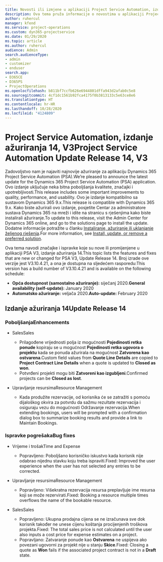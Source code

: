 ```yaml
---
title: Novosti ili izmjene u aplikaciji Project Service Automation, izdanje ažuriranja 14, V3
description: Ova tema pruža informacije o novostima u aplikaciji Project Service Automation, izdanje ažuriranja 14, V3.
author: ruhercul
manager: kfend
ms.service: project-operations
ms.custom: dyn365-projectservice
ms.date: 01/29/2020
ms.topic: article
ms.author: ruhercul
audience: Admin
search.audienceType:
- admin
- customizer
- enduser
search.app:
- D365CE
- D365PS
- ProjectOperations
ms.openlocfilehash: b811bf7ccfb626e6944801dffa943d2afab0c5e8
ms.sourcegitcommit: 4cf1dc1561b92fca4175f0b3813133c5e63ce8e6
ms.translationtype: HT
ms.contentlocale: hr-HR
ms.lasthandoff: 10/28/2020
ms.locfileid: "4124809"
---
```

# <a name="project-service-automation-update-release-14-v3"></a><span data-ttu-id="c47b7-103">Project Service Automation, izdanje ažuriranja 14, V3</span><span class="sxs-lookup"><span data-stu-id="c47b7-103">Project Service Automation Update Release 14, V3</span></span>
<span data-ttu-id="c47b7-104">Zadovoljstvo nam je najaviti najnovije ažuriranje za aplikaciju Dynamics 365 Project Service Automation (PSA).</span><span class="sxs-lookup"><span data-stu-id="c47b7-104">We’re pleased to announce the latest update for the Dynamics 365 Project Service Automation (PSA) application.</span></span> <span data-ttu-id="c47b7-105">Ovo izdanje uključuje neka bitna poboljšanja kvalitete, značajki i upotrebljivosti.</span><span class="sxs-lookup"><span data-stu-id="c47b7-105">This release includes some important improvements to quality, performance, and usability.</span></span> <span data-ttu-id="c47b7-106">Ovo je izdanje kompatibilno sa sustavom Dynamics 365 9.x.</span><span class="sxs-lookup"><span data-stu-id="c47b7-106">This release is compatible with Dynamics 365 9.x.</span></span> <span data-ttu-id="c47b7-107">Kako biste ažurirali ovo izdanje, posjetite Centar za administratore sustava Dynamics 365 na mreži i idite na stranicu s rješenjima kako biste instalirali ažuriranje.</span><span class="sxs-lookup"><span data-stu-id="c47b7-107">To update to this release, visit the Admin Center for Dynamics 365 online, and go to the solutions page to install the update.</span></span> <span data-ttu-id="c47b7-108">Dodatne informacije potražite u članku [Instaliranje, ažuriranje ili uklanjanje željenog rješenja](https://docs.microsoft.com/power-platform/admin/install-remove-preferred-solution).</span><span class="sxs-lookup"><span data-stu-id="c47b7-108">For more information, see [Install, update, or remove a preferred solution](https://docs.microsoft.com/power-platform/admin/install-remove-preferred-solution).</span></span>

<span data-ttu-id="c47b7-109">Ova tema navodi značajke i ispravke koje su nove ili promijenjene u aplikaciji PSA V3, izdanje ažuriranja 14.</span><span class="sxs-lookup"><span data-stu-id="c47b7-109">This topic lists the features and fixes that are new or changed for PSA V3, Update Release 14.</span></span> <span data-ttu-id="c47b7-110">Broj izrade ove verzije jest V3.10.4.21, a ona je dostupna na sljedećem rasporedu:</span><span class="sxs-lookup"><span data-stu-id="c47b7-110">This version has a build number of V3.10.4.21 and is available on the following schedule:</span></span>

- <span data-ttu-id="c47b7-111">**Opća dostupnost (samostalno ažuriranje):** siječanj 2020.</span><span class="sxs-lookup"><span data-stu-id="c47b7-111">**General availability (self-update):** January 2020</span></span>
- <span data-ttu-id="c47b7-112">**Automatsko ažuriranje:** veljača 2020.</span><span class="sxs-lookup"><span data-stu-id="c47b7-112">**Auto-update:** February 2020</span></span>

## <a name="update-release-14"></a><span data-ttu-id="c47b7-113">Izdanje ažuriranja 14</span><span class="sxs-lookup"><span data-stu-id="c47b7-113">Update Release 14</span></span>

### <a name="enhancements"></a><span data-ttu-id="c47b7-114">Poboljšanja</span><span class="sxs-lookup"><span data-stu-id="c47b7-114">Enhancements</span></span>

- <span data-ttu-id="c47b7-115">Sales</span><span class="sxs-lookup"><span data-stu-id="c47b7-115">Sales</span></span>

     - <span data-ttu-id="c47b7-116">Prilagođene vrijednosti polja iz mogućnosti **Pojedinosti retka ponude** kopiraju se u mogućnost **Pojedinosti retka ugovora o projektu** kada se ponuda ažurirala na mogućnost **Zatvorena kao ostvarena**.</span><span class="sxs-lookup"><span data-stu-id="c47b7-116">Custom field values from **Quote Line Details** are copied to **Project Contract Line Details** when a quote is updated to **Closed as won**.</span></span>
     - <span data-ttu-id="c47b7-117">Potvrđeni projekti mogu biti **Zatvoreni kao izgubljeni**.</span><span class="sxs-lookup"><span data-stu-id="c47b7-117">Confirmed projects can be **Closed as lost**.</span></span>

- <span data-ttu-id="c47b7-118">Upravljanje resursima</span><span class="sxs-lookup"><span data-stu-id="c47b7-118">Resource Management</span></span>

     - <span data-ttu-id="c47b7-119">Kada produžite rezervacije, od korisnika će se zatražiti s pomoću dijaloškog okvira za potvrdu da sažmu rezultate rezervacija i osiguraju vezu do mogućnosti Održavanje rezervacija.</span><span class="sxs-lookup"><span data-stu-id="c47b7-119">When extending bookings, users will be prompted with a confirmation dialog box to summarize booking results and provide a link to Maintain Bookings.</span></span>


### <a name="bug-fixes"></a><span data-ttu-id="c47b7-120">Ispravke pogrešaka</span><span class="sxs-lookup"><span data-stu-id="c47b7-120">Bug fixes</span></span>

- <span data-ttu-id="c47b7-121">Vrijeme i trošak</span><span class="sxs-lookup"><span data-stu-id="c47b7-121">Time and Expense</span></span>

     - <span data-ttu-id="c47b7-122">Popravljeno: Poboljšano korisničko iskustvo kada korisnik nije odabrao nijednu stavku koju treba ispraviti.</span><span class="sxs-lookup"><span data-stu-id="c47b7-122">Fixed: Improved the user experience when the user has not selected any entries to be corrected.</span></span>

- <span data-ttu-id="c47b7-123">Upravljanje resursima</span><span class="sxs-lookup"><span data-stu-id="c47b7-123">Resource Management</span></span>

     - <span data-ttu-id="c47b7-124">Popravljeno: Višekratna rezervacija resursa preplavljuje ime resursa koji se može rezervirati.</span><span class="sxs-lookup"><span data-stu-id="c47b7-124">Fixed: Booking a resource multiple times overflows the name of the bookable resource.</span></span>

- <span data-ttu-id="c47b7-125">Sales</span><span class="sxs-lookup"><span data-stu-id="c47b7-125">Sales</span></span>

     - <span data-ttu-id="c47b7-126">Popravljeno: Ukupna prodajna cijena se ne izračunava sve dok korisnik također ne unese cijenu koštanja procijenjenih troškova projekta.</span><span class="sxs-lookup"><span data-stu-id="c47b7-126">Fixed: The total sales price is not calculated until the user also inputs a cost price for expense estimates on a project.</span></span>
     - <span data-ttu-id="c47b7-127">Popravljano: Zatvaranje ponude kao **Ostvarena** ne uspijeva ako povezani ugovorni za projekt nije u stanju **Skice**.</span><span class="sxs-lookup"><span data-stu-id="c47b7-127">Fixed: Closing a quote as **Won** fails if the associated project contract is not in a **Draft** state.</span></span>

